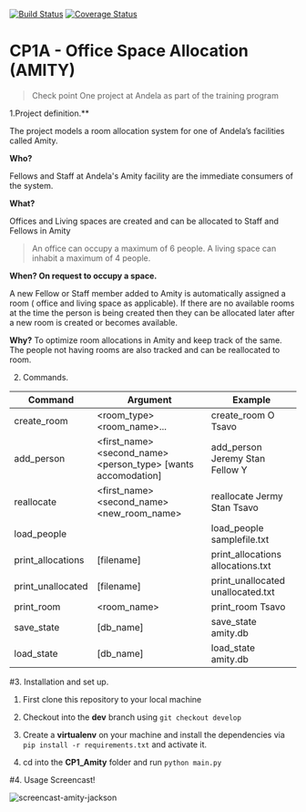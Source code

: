 [![Build Status](https://travis-ci.org/jacksono/CP1_Amity.svg?branch=dev)](https://travis-ci.org/jacksono/CP1_Amity)
[![Coverage Status](https://coveralls.io/repos/github/jacksono/CP1_Amity/badge.svg?branch=dev)](https://coveralls.io/github/jacksono/CP1_Amity?branch=dev)
# CP1A - Office Space Allocation (AMITY)

>Check point One project at Andela as part of the training program

1.Project definition.**

The project models a room allocation system for one of Andela’s facilities called Amity.

**Who?**

Fellows and Staff at Andela's Amity facility are the immediate consumers of the system.

**What?**

Offices and Living spaces are created and can be allocated to Staff and Fellows in Amity

>An office can occupy a maximum of 6 people. A living space can inhabit a maximum of 4 people.

**When? On request to occupy a space.**

A new Fellow or Staff member added to Amity is automatically assigned a room ( office and living space as applicable). If there are no available rooms at the time the person is being created then they can be allocated later after a new room is created or becomes available.

**Why?**
To optimize room allocations in Amity and keep track of the same. The people not having rooms are also tracked and can be reallocated to room.

2. Commands.

Command | Argument | Example
--- | --- | ---
create_room | <room_type> <room_name>... | create_room O Tsavo
add_person | <first_name> <second_name> <person_type> [wants accomodation] |add_person Jeremy Stan Fellow Y
reallocate |  <first_name> <second_name> <new_room_name> | reallocate Jermy Stan Tsavo
load_people | <filename> | load_people samplefile.txt
print_allocations| [filename] | print_allocations allocations.txt
print_unallocated| [filename] | print_unallocated unallocated.txt
print_room | <room_name> | print_room Tsavo
save_state | [db_name]| save_state amity.db
load_state |[db_name]|load_state amity.db

#3. Installation and set up.

1. First clone this repository to your local machine

2. Checkout into the **dev** branch using `git checkout develop`

3. Create a **virtualenv** on your machine and install the dependencies via `pip install -r requirements.txt` and activate it.

4. cd into the **CP1_Amity** folder and run `python main.py`

#4. Usage
Screencast!

![screencast-amity-jackson](https://user-images.githubusercontent.com/4943363/26920387-9465038c-4c41-11e7-802b-5cbe8cee297b.gif)
